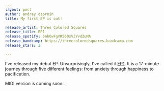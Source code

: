 ```yaml
---
layout: post
author: andrey ozornin
title: My first EP is out!

release_artist: Three Colored Squares
release_title: EP1
release_spotify: 5nhOwFgVR560sVJYvdZuMA
release_bandcamp: https://threecoloredsquares.bandcamp.com
release_stars: 3

---
```


I've released my debut EP. Unsurprisingly, I've called it [EP1](/ep1). It is a 17-minute journey through five different feelings: from anxiety through happiness to pacification.

MIDI version is coming soon.
